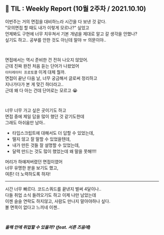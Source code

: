 ## 🚀 TIL : Weekly Report (10월 2주차 / 2021.10.10)

이번주는 거의 면접을 대비하느라 시간을 다 보낸 것 같다.  
"모의면접 할 때도 내가 이렇게 모르나?" 싶었고  
언제봐도 구현에 너무 치우쳐서 기본 개념을 제대로 알고 갈 생각을 안했나?  
싶기도 하고.. 공부를 안한 것도 아닌데 말야 ㅠ 의문이야..  

<br/>

면접에서는 역시 준비한 건 전혀 나오지 않았어.  
근데 진짜 완전 처음 듣는 단어가 나왔었어  
`이터레이터 프로토콜` 이게 대체 뭘까.  
면접이 끝난 다음 날, 너무 궁금해서 글로써 정리하고  
지나가다가 본 게 맞긴 하더라고..  
근데 왜 다 아는 건데 단어로는 모르고 😭  

<br/>

너무 너무 가고 싶은 곳이기도 하고  
면접 중에 제일 답을 많이 했던 것 같기도한데  
그래도 아쉬움만 남아..  

- 타입스크립트에 대해서도 더 답할 수 있었는데,  
- 떨지 않고 잘 말할 수 있었을텐데,  
- 내가 만든 것들 잘 설명할 수 있었는데,  
- 달력 만드는 것도 많이 했었는데 왜 말을 못해!!!!  

머리가 하얘져버렸던 면접이였어  
너무 유명한 분을 보기도 했고,  
여튼! 더 노력하도록 하자!  

---

시간 너무 빠르다. 코드스쿼드를 끝낸지 벌써 4달이나..  
다들 취업 소식 들려오기도 하고 이제 나만 남았는데  
이젠 슬슬 연락도 하지않고, 사람도 만나지 말아야하나 싶다.  
볼 면목이 없다고 느끼네 이젠..  

<br/>

**_올해 안에 취업할 수 있을까? (feat. 서른 즈음에)_**
